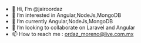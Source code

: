 - 👋 Hi, I’m @jairoordaz
- 👀 I’m interested in Angular,NodeJs,MongoDB
- 🌱 I’m currently Angular,NodeJs,MongoDB
- 💞️ I’m looking to collaborate on Laravel and Angular
- 📫 How to reach me : ordaz_moreno@live.com.mx

<!---
jairoordaz/jairoordaz is a ✨ special ✨ repository because its `README.md` (this file) appears on your GitHub profile.
You can click the Preview link to take a look at your changes.
--->
